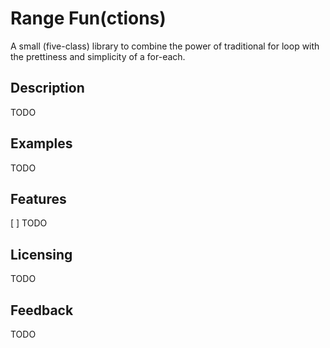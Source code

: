 # Range Fun(ctions)

A small (five-class) library to combine the power of traditional for loop with the prettiness and simplicity of a for-each.

## Description

TODO

## Examples

TODO

## Features

[ ] TODO

## Licensing

TODO

## Feedback

TODO